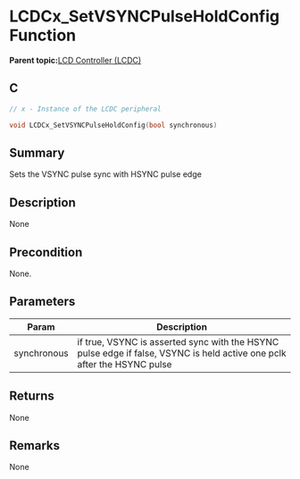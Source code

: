 # LCDCx\_SetVSYNCPulseHoldConfig Function

**Parent topic:**[LCD Controller \(LCDC\)](GUID-6C399A67-3956-464B-9055-02C390FC3228.md)

## C

```c
// x - Instance of the LCDC peripheral

void LCDCx_SetVSYNCPulseHoldConfig(bool synchronous)
```

## Summary

Sets the VSYNC pulse sync with HSYNC pulse edge

## Description

None

## Precondition

None.

## Parameters

|Param|Description|
|-----|-----------|
|synchronous|if true, VSYNC is asserted sync with the HSYNC pulse edge if false, VSYNC is held active one pclk after the HSYNC pulse|

## Returns

None

## Remarks

None

